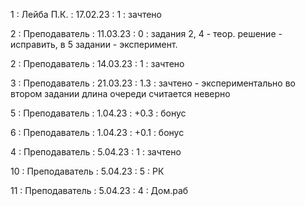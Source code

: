 1 : Лейба П.К. : 17.02.23 : 1 : зачтено

2 : Преподаватель : 11.03.23 : 0 : задания 2, 4 - теор. решение - исправить, в 5 задании - эксперимент.

2 : Преподаватель : 14.03.23 : 1 : зачтено

3 : Преподаватель : 21.03.23 : 1.3 : зачтено - экспериментально во втором задании длина очереди считается неверно

5 : Преподаватель : 1.04.23 : +0.3 : бонус

6 : Преподаватель : 1.04.23 : +0.1 : бонус

4 : Преподаватель : 5.04.23 : 1 : зачтено

10 : Преподаватель : 5.04.23 : 5 : РК

11 : Преподаватель : 5.04.23 : 4 : Дом.раб
